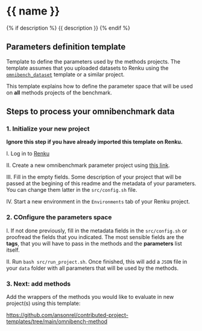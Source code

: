 # {{ name }}
{% if description %}
{{ description }}
{% endif %}

## Parameters definition template

Template to define the parameters used by the methods projects. The template assumes that you uploaded datasets to Renku using the [`omnibench_dataset`](https://github.com/ansonrel/contributed-project-templates/tree/main/omnibench-param) template or a similar project. 

This template explains how to define the parameter space that will be used on **all** methods projects of the benchmark. 

## Steps to process your omnibenchmark data

### 1. Initialize your new project

**Ignore this step if you have already imported this template on Renku.**

I. Log in to [Renku](https://renkulab.io)

II. Create a new omnibenchmark parameter project using [this link](https://renkulab.io/projects/new?data=eyJ1cmwiOiJodHRwczovL2dpdGh1Yi5jb20vYW5zb25yZWwvY29udHJpYnV0ZWQtcHJvamVjdC10ZW1wbGF0ZXMiLCJyZWYiOiJtYWluIiwidGVtcGxhdGUiOiJDdXN0b20vb21uaWJlbmNoLXBhcmFtIn0%3D).

III. Fill in the empty fields. Some description of your project that will be passed at the begining of this readme and the metadata of your parameters. You can change them latter in the `src/config.sh` file. 

IV. Start a new environment in the `Environments` tab of your Renku project.

### 2. COnfigure the parameters space

I. If not done previously, fill in the metadata fields in the `src/config.sh` or proofread the fields that you indicated. The most sensible fields are the **tags**, that you will have to pass in the methods and the **parameters** list itself.

II. Run `bash src/run_project.sh`. Once finished, this will add a `JSON` file in your `data` folder with all parameters that will be used by the methods. 

### 3. Next: add methods 

Add the wrappers of the methods you would like to evaluate in new project(s) using this template: 

https://github.com/ansonrel/contributed-project-templates/tree/main/omnibench-method


